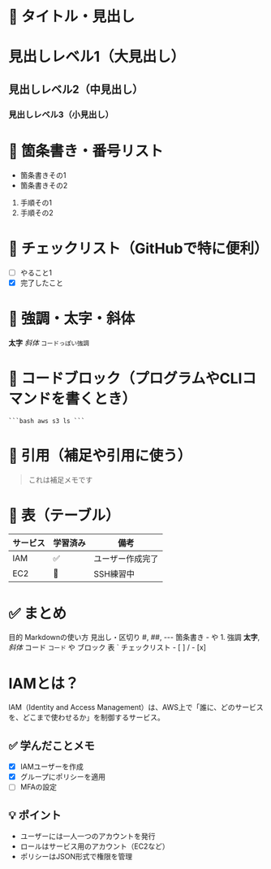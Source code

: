 # 📌 タイトル・見出し
# 見出しレベル1（大見出し）
## 見出しレベル2（中見出し）
### 見出しレベル3（小見出し）

# 📌 箇条書き・番号リスト
- 箇条書きその1
- 箇条書きその2

1. 手順その1
2. 手順その2

# 📌 チェックリスト（GitHubで特に便利）
- [ ] やること1
- [x] 完了したこと

# 📌 強調・太字・斜体
**太字**
*斜体*
`コードっぽい強調`

# 📌 コードブロック（プログラムやCLIコマンドを書くとき）
<pre><code>```bash aws s3 ls ```</code></pre>


# 📌 引用（補足や引用に使う）
> これは補足メモです

# 📌 表（テーブル）
| サービス | 学習済み | 備考 |
|----------|----------|------|
| IAM      | ✅       | ユーザー作成完了 |
| EC2      | 🔄       | SSH練習中 |

# ✅ まとめ
目的	Markdownの使い方
見出し・区切り	#, ##, ---
箇条書き	- や 1.
強調	**太字**, *斜体*
コード	`コード` や ブロック
表	`
チェックリスト	- [ ] / - [x]

# IAMとは？

IAM（Identity and Access Management）は、AWS上で「誰に、どのサービスを、どこまで使わせるか」を制御するサービス。

## ✅ 学んだことメモ

- [x] IAMユーザーを作成
- [x] グループにポリシーを適用
- [ ] MFAの設定

## 💡 ポイント

- ユーザーには一人一つのアカウントを発行
- ロールはサービス用のアカウント（EC2など）
- ポリシーはJSON形式で権限を管理
